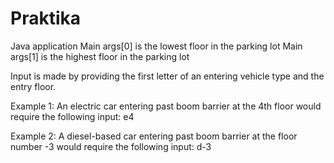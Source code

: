 # Praktika

Java application
Main args[0] is the lowest floor in the parking lot
Main args[1] is the highest floor in the parking lot

Input is made by providing the first letter of an entering vehicle type and the entry floor.

Example 1: An electric car entering past boom barrier at the 4th floor would require the following input:
e4

Example 2: A diesel-based car entering past boom barrier at the floor number -3 would require the following input:
d-3
